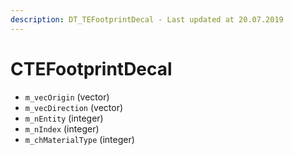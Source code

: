 ```yaml
---
description: DT_TEFootprintDecal - Last updated at 20.07.2019
---
```


# CTEFootprintDecal


* `m_vecOrigin` (vector)
* `m_vecDirection` (vector)
* `m_nEntity` (integer)
* `m_nIndex` (integer)
* `m_chMaterialType` (integer)